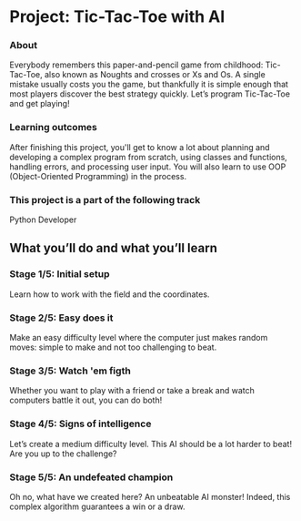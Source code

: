 # Project: Tic-Tac-Toe with AI
### About
Everybody remembers this paper-and-pencil game from childhood: Tic-Tac-Toe, also known as Noughts and crosses or Xs and Os. A single mistake usually costs you the game, but thankfully it is simple enough that most players discover the best strategy quickly. Let’s program Tic-Tac-Toe and get playing!
### Learning outcomes
After finishing this project, you'll get to know a lot about planning and developing a complex program from scratch, using classes and functions, handling errors, and processing user input. You will also learn to use OOP (Object-Oriented Programming) in the process.
### This project is a part of the following track
Python Developer
## What you’ll do and what you’ll learn
### Stage 1/5: Initial setup
Learn how to work with the field and the coordinates.
### Stage 2/5: Easy does it
Make an easy difficulty level where the computer just makes random moves: simple to make and not too challenging to beat.
### Stage 3/5: Watch 'em figth
Whether you want to play with a friend or take a break and watch computers battle it out, you can do both!
### Stage 4/5: Signs of intelligence 
Let’s create a medium difficulty level. This AI should be a lot harder to beat! Are you up to the challenge?
### Stage 5/5: An undefeated champion
Oh no, what have we created here? An unbeatable AI monster! Indeed, this complex algorithm guarantees a win or a draw.